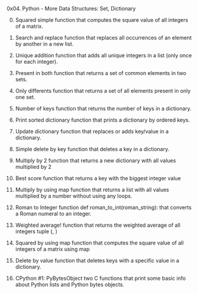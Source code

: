 0x04. Python - More Data Structures: Set, Dictionary

0. Squared simple
function that computes the square value of all integers of a matrix.

1. Search and replace
function that replaces all occurrences of an element by another in a new list.

2. Unique addition
function that adds all unique integers in a list (only once for each integer).

3. Present in both
function that returns a set of common elements in two sets.

4. Only differents
function that returns a set of all elements present in only one set.

5. Number of keys
function that returns the number of keys in a dictionary.

6. Print sorted dictionary
function that prints a dictionary by ordered keys.

7. Update dictionary
function that replaces or adds key/value in a dictionary.

8. Simple delete by key
function that deletes a key in a dictionary.

9. Multiply by 2
function that returns a new dictionary with all values multiplied by 2

10. Best score
function that returns a key with the biggest integer value

11. Multiply by using map
function that returns a list with all values multiplied by a number without using any loops.

12. Roman to Integer
function def roman_to_int(roman_string): that converts a Roman numeral to an integer.

13. Weighted average!
function that returns the weighted average of all integers tuple (<score>, <weight>)

14. Squared by using map
function that computes the square value of all integers of a matrix using map

15. Delete by value
function that deletes keys with a specific value in a dictionary.

16. CPython #1: PyBytesObject
two C functions that print some basic info about Python lists and Python bytes objects.
